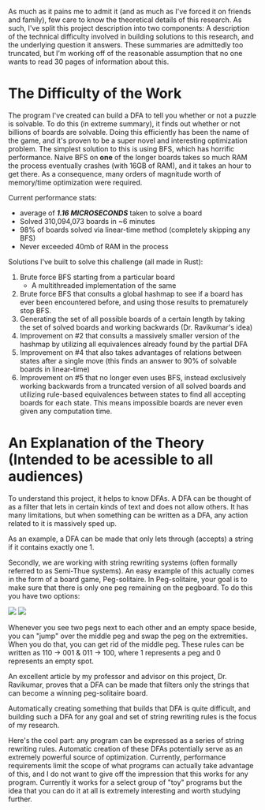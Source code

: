 As much as it pains me to admit it (and as much as I've forced it on friends and family), few care to know the theoretical details of this research. As such, I've split this project description into two components: A description of the technical difficulty involved in building solutions to this research, and the underlying question it answers. These summaries are admittedly too truncated, but I'm working off of the reasonable assumption that no one wants to read 30 pages of information about this.

# The Difficulty of the Work

The program I've created can build a DFA to tell you whether or not a puzzle is solvable. To do this (in extreme summary), it finds out whether or not billions of boards are solvable. Doing this efficiently has been the name of the game, and it's proven to be a super novel and interesting optimization problem. The simplest solution to this is using BFS, which has horrific performance. Naive BFS on **one** of the longer boards takes so much RAM the process eventually crashes (with 16GB of RAM), and it takes an hour to get there. As a consequence, many orders of magnitude worth of memory/time optimization were required.

Current performance stats:
- average of ***1.16 MICROSECONDS*** taken to solve a board
- Solved 310,094,073 boards in ~6 minutes
- 98% of boards solved via linear-time method (completely skipping any BFS)
- Never exceeded 40mb of RAM in the process

Solutions I've built to solve this challenge (all made in Rust):

1. Brute force BFS starting from a particular board
    * A multithreaded implementation of the same
2. Brute force BFS that consults a global hashmap to see if a board has ever been encountered before, and using those results to prematurely stop BFS.
3. Generating the set of all possible boards of a certain length by taking the set of solved boards and working backwards (Dr. Ravikumar's idea)
4. Improvement on #2 that consults a massively smaller version of the hashmap by utilizing all equivalences already found by the partial DFA
5. Improvement on #4 that also takes advantages of relations between states after a single move (this finds an answer to 90% of solvable boards in linear-time)
6. Improvement on #5 that no longer even uses BFS, instead exclusively working backwards from a truncated version of all solved boards and utilizing rule-based equivalences between states to find all accepting boards for each state. This means impossible boards are never even given any computation time.

# An Explanation of the Theory (Intended to be acessible to all audiences)
To understand this project, it helps to know DFAs. A DFA can be thought of as a filter that lets in certain kinds of text and does not allow others. It has many limitations, but when something can be written as a DFA, any action related to it is massively sped up. 

As an example, a DFA can be made that only lets through (accepts) a string if it contains exactly one 1.

Secondly, we are working with string rewriting systems (often formally referred to as Semi-Thue systems). An easy example of this actually comes in the form of a board game, Peg-solitaire. In Peg-solitaire, your goal is to make sure that there is only one peg remaining on the pegboard. To do this you have two options:

<div class="flex flex-wrap">
<img src="/projects/dfaresearch/diagrams/110->001.svg" class="h-48">
<img src="/projects/dfaresearch/diagrams/011->100.svg" class="h-48">
</div>

Whenever you see two pegs next to each other and an empty space beside, you can "jump" over the middle peg and swap the peg on the extremities. When you do that, you can get rid of the middle peg. These rules can be written as 110 -> 001 & 011 -> 100, where 1 represents a peg and 0 represents an empty spot.

An excellent article by my professor and advisor on this project, Dr. Ravikumar, proves that a DFA can be made that filters only the strings that can become a winning peg-solitaire board.

Automatically creating something that builds that DFA is quite difficult, and building such a DFA for any goal and set of string rewriting rules is the focus of my research. 

Here's the cool part: any program can be expressed as a series of string rewriting rules. Automatic creation of these DFAs potentially serve as an extremely powerful source of optimization. Currently, performance requirements limit the scope of what programs can actually take advantage of this, and I do not want to give off the impression that this works for any program. Currently it works for a select group of "toy" programs but the idea that you can do it at all is extremely interesting and worth studying further.
